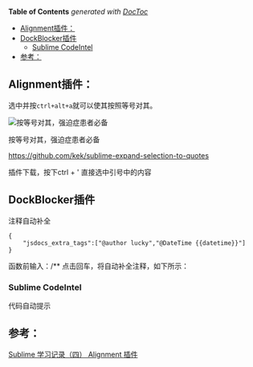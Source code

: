 <!-- START doctoc generated TOC please keep comment here to allow auto update -->
<!-- DON'T EDIT THIS SECTION, INSTEAD RE-RUN doctoc TO UPDATE -->
**Table of Contents**  *generated with [DocToc](https://github.com/thlorenz/doctoc)*

- [Alignment插件：](#alignment%E6%8F%92%E4%BB%B6)
- [DockBlocker插件](#dockblocker%E6%8F%92%E4%BB%B6)
  - [Sublime CodeIntel](#sublime-codeintel)
- [参考：](#%E5%8F%82%E8%80%83)

<!-- END doctoc generated TOC please keep comment here to allow auto update -->

## Alignment插件：

选中并按`ctrl+alt+a`就可以使其按照等号对其。

![按等号对其，强迫症患者必备](https://upload-images.jianshu.io/upload_images/26219-b4dcc90c37386703.gif?imageView2/2/w/1240/q/100)

按等号对其，强迫症患者必备 

https://github.com/kek/sublime-expand-selection-to-quotes

插件下载，按下ctrl + ' 直接选中引号中的内容

## DockBlocker插件

注释自动补全

```
{
    "jsdocs_extra_tags":["@author lucky","@DateTime {{datetime}}"]
}
```

函数前输入：/** 点击回车，将自动补全注释，如下所示：

### Sublime CodeIntel 

代码自动提示

## 参考：

[Sublime 学习记录（四） Alignment 插件](https://www.cnblogs.com/gxqq/p/5013331.html)


